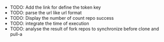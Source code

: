 + TODO: Add the link for define the token key
+ TODO: parse the url like url format
+ TODO: Display the number of count repo success
+ TODO: integrate the time of execution
+ TODO: analyse the result of fork repos to synchronize before clone and pull-a